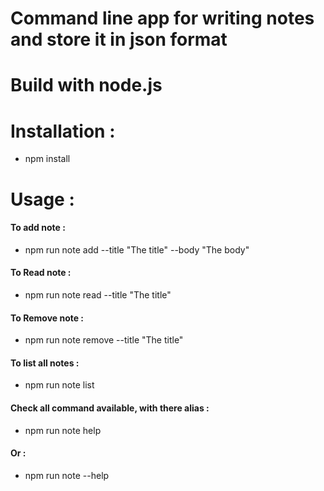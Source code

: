 # Command line app for writing notes and store it in json format

# Build with node.js

# Installation :

- npm install

# Usage :

#### To add note :

- npm run note add --title "The title" --body "The body"

#### To Read note :

- npm run note read --title "The title"

#### To Remove note :

- npm run note remove --title "The title"

#### To list all notes :

- npm run note list

#### Check all command available, with there alias :

- npm run note help

#### Or :

- npm run note <command> --help
